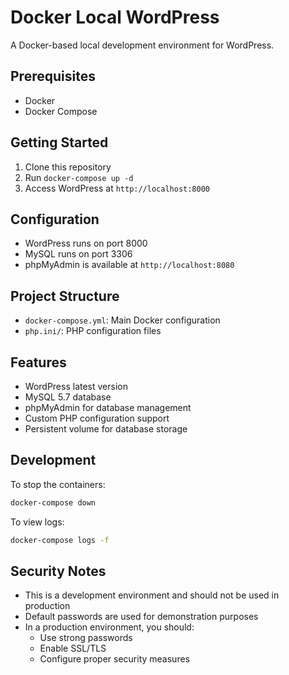 # Docker Local WordPress

A Docker-based local development environment for WordPress.

## Prerequisites

- Docker
- Docker Compose

## Getting Started

1. Clone this repository
2. Run `docker-compose up -d`
3. Access WordPress at `http://localhost:8000`

## Configuration

- WordPress runs on port 8000
- MySQL runs on port 3306
- phpMyAdmin is available at `http://localhost:8080`

## Project Structure

- `docker-compose.yml`: Main Docker configuration
- `php.ini/`: PHP configuration files

## Features

- WordPress latest version
- MySQL 5.7 database
- phpMyAdmin for database management
- Custom PHP configuration support
- Persistent volume for database storage

## Development

To stop the containers:
```bash
docker-compose down
```

To view logs:
```bash
docker-compose logs -f
```

## Security Notes

- This is a development environment and should not be used in production
- Default passwords are used for demonstration purposes
- In a production environment, you should:
  - Use strong passwords
  - Enable SSL/TLS
  - Configure proper security measures 